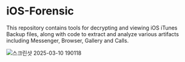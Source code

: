 # iOS-Forensic
This repository contains tools for decrypting and viewing iOS iTunes Backup files, along with code to extract and analyze various artifacts including Messenger, Browser, Gallery and Calls.

![스크린샷 2025-03-10 190118](https://github.com/user-attachments/assets/a25c87bf-cdd4-4076-99cb-20aa16f588fd)
